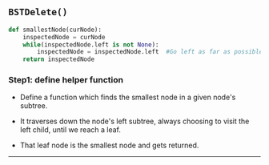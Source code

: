 <!--{title:`BSTDelete()`}-->
## `BSTDelete()`
```Python
def smallestNode(curNode):
    inspectedNode = curNode
    while(inspectedNode.left is not None):
        inspectedNode = inspectedNode.left  #Go left as far as possible
    return inspectedNode
```
### Step1: define helper function
* Define a function which finds the smallest node in a given node's subtree. 

* It traverses down the node's left subtree, always choosing to visit the left child, until we reach a leaf.

* That leaf node is the smallest node and gets returned.

-----------------------------------------------------------------------------------------------------

[for speaker]: <> (Due to the various cases when deleting a BST node, the `BSTDelete` function is a little more complex than `BSTSearch` and `BSTInsert`. However, don't be intimidated by the code; make certain you understand the process of deleting a node, because the code simply follows that logic. Let's take a look:)

[for speaker]: <> (This is a helper function which will allows us to find the smallest node in a given node's subtree. The process is simple. We simply traverse down the node's left subtree, always choosing to visit the left child, until we reach a leaf. That leaf node is the smallest node and gets returned. As you can tell, we are chooisng the in-order predecessor node as our replacement in this code implementation.)